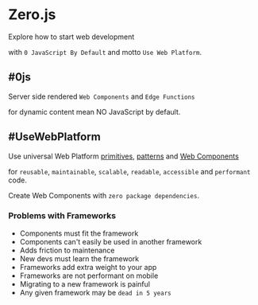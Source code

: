 # Zero.js

Explore how to start web development

with `0 JavaScript By Default` and motto `Use Web Platform`.

## #0js

Server side rendered `Web Components` and `Edge Functions`

for dynamic content mean NO JavaScript by default.

## #UseWebPlatform

Use universal Web Platform [primitives](https://developer.mozilla.org/en-US/docs/Web#web_technology_references), [patterns](https://web.dev/learn/) and [Web Components](https://developer.mozilla.org/en-US/docs/Web/Web_Components)

for `reusable`, `maintainable`, `scalable`, `readable`, `accessible` and `performant` code.

Create Web Components with `zero package dependencies`.

### Problems with Frameworks

- Components must fit the framework
- Components can't easily be used in another framework
- Adds friction to maintenance
- New devs must learn the framework
- Frameworks add extra weight to your app
- Frameworks are not performant on mobile
- Migrating to a new framework is painful
- Any given framework may be `dead in 5 years`

